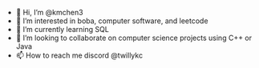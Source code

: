 - 👋 Hi, I’m @kmchen3
- 👀 I’m interested in boba, computer software, and leetcode
- 🌱 I’m currently learning SQL 
- 💞️ I’m looking to collaborate on computer science projects using C++ or Java
- 📫 How to reach me discord @twillykc

<!---
kmchen3/kmchen3 is a ✨ special ✨ repository because its `README.md` (this file) appears on your GitHub profile.
You can click the Preview link to take a look at your changes.
--->
